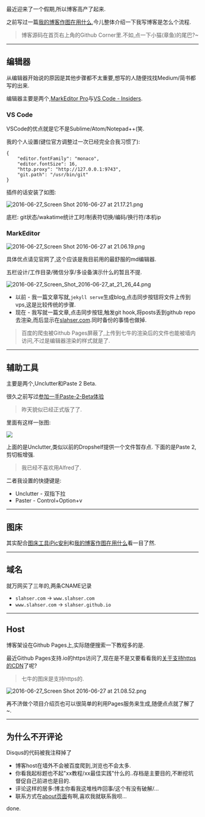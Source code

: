 最近迎来了一个假期,所以博客高产了起来. 

之前写过一篇[我的博客作图在用什么](http://www.slahser.com/2016/03/23/我的博客作图在用什么/),今儿整体介绍一下我写博客是怎么个流程. 

> 博客源码在首页右上角的Github Corner里.不如,点一下小猫(章鱼)的尾巴?~  

- - - - -- 

## 编辑器

从编辑器开始说的原因是其他步骤都不太重要,想写的人随便找找Medium/简书都写的出来. 

编辑器主要是两个,[MarkEditor Pro](http://markeditor.com)与[VS Code - Insiders](https://code.visualstudio.com). 

### VS Code 

VSCode的优点就是它不是Sublime/Atom/Notepad++(笑. 

我的个人设置(键位官方调整过一次已经完全合我习惯了): 

```
{
    "editor.fontFamily": "monaco",
    "editor.fontSize": 16,
    "http.proxy": "http://127.0.0.1:9743",
    "git.path": "/usr/bin/git"
}
``` 

插件的话安装了如图: 

![2016-06-27_Screen Shot 2016-06-27 at 21.17.21.png](https://o4dyfn0ef.qnssl.com/image/2016-06-27_Screen%20Shot%202016-06-27%20at%2021.17.21.png?imageView2/2/h/400) 

底栏: git状态/wakatime统计工时/制表符切换/编码/换行符/本机ip 

### MarkEditor 

![2016-06-27_Screen Shot 2016-06-27 at 21.06.19.png](https://o4dyfn0ef.qnssl.com/image/2016-06-27_Screen%20Shot%202016-06-27%20at%2021.06.19.png?imageView2/2/h/500)  

具体优点请见官网了,这个应该是我目前用的最舒服的md编辑器. 

五栏设计/工作目录/微信分享/多设备演示什么的暂且不提. 

![2016-06-27_Screen_Shot_2016-06-27_at_21_26_44.png](https://o4dyfn0ef.qnssl.com/image/2016-06-27_Screen_Shot_2016-06-27_at_21_26_44.png?imageView2/2/h/400) 

- 以前 - 我一篇文章写就,`jekyll serve`生成blog,点击同步按钮将文件上传到vps,这是比较传统的步骤. 
- 现在 - 我写就一篇文章,点击同步按钮,触发git hook,将posts丢到github repo去渲染,而后显示在[slahser.com](http://www.slahser.com).同时备份的事情也做掉. 

> 百度的爬虫被Github Pages屏蔽了,上传到七牛的渲染后的文件也能被墙内访问,不过是编辑器渲染的样式就是了. 

- - - - -- 

## 辅助工具 

主要是两个,Unclutter和Paste 2 Beta. 

很久之前写过[参加一手Paste-2-Beta体验](http://www.slahser.com/2016/02/13/参加一手Paste-2-Beta体验/) 

> 昨天貌似已经正式版了了.  

里面有这样一张图: 

![](http://7xqjx7.com1.z0.glb.clouddn.com/image/Screen%20Shot%202016-02-13%20at%2015.17.42.png?imageView2/2/h/400) 

上面的是Unclutter,类似以前的Dropshelf提供一个文件暂存点. 
下面的是Paste 2,剪切板增强.

> 我已经不喜欢用Alfred了. 

二者我设置的快捷键是: 

- Unclutter - 双指下拉
- Paster - Control+Option+v

- - - - -- 

## 图床 

其实配合[图床工具iPic安利](http://www.slahser.com/2016/05/31/图床工具iPic安利/)和[我的博客作图在用什么](http://www.slahser.com/2016/03/23/我的博客作图在用什么/)看一目了然. 

- - - - -- 

## 域名 

就万网买了三年的,两条CNAME记录 

- `slahser.com` -> `www.slahser.com`
- `www.slahser.com` -> `slahser.github.io` 

- - - - -- 

## Host 

博客架设在Github Pages上,实际随便搜索一下教程多的是. 

最近Github Pages支持.io的https访问了,现在是不是又要看看我的[关于支持https的CDN](http://www.slahser.com/2016/03/19/关于支持https的CDN/)了呢? 

> 七牛的图床是支持https的. 

![2016-06-27_Screen Shot 2016-06-27 at 21.08.52.png](https://o4dyfn0ef.qnssl.com/image/2016-06-27_Screen%20Shot%202016-06-27%20at%2021.08.52.png?imageView2/2/h/500) 

再不济做个项目介绍页也可以很简单的利用Pages服务来生成,随便点点就了解了~. 

- - - - -- 

## 为什么不开评论 

Disqus的代码被我注释掉了 

- 博客host在墙外不会被百度爬到,浏览也不会太多.
- 你看我起标题也不起"xx教程/xx最佳实践"什么的..存档是主要目的,不断挖坑督促自己前进也是目的.     
- 评论这样的居多:博主你看我这堆栈咋回事/这个有没有破解/...
- 联系方式在[about页面](http://www.slahser.com/about/)有啊,喜欢我就联系我呗... 

done.   


